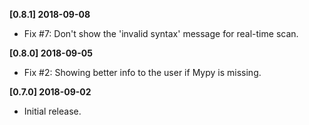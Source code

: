 **[0.8.1] 2018-09-08**
 - Fix #7: Don't show the 'invalid syntax' message for real-time scan.

**[0.8.0] 2018-09-05**
 - Fix #2: Showing better info to the user if Mypy is missing.

**[0.7.0] 2018-09-02**
 - Initial release.
